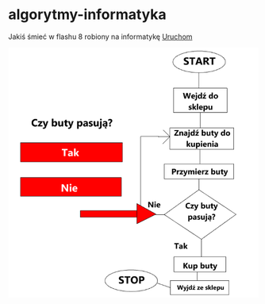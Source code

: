 # algorytmy-informatyka
Jakiś śmieć w flashu 8 robiony na informatykę
[Uruchom](http://programistazpolski.ct8.pl/informatyka2/)

![Screenshot](https://raw.githubusercontent.com/ProgramistaZpolski/algorytmy-informatyka/master/Screenshot_2021-01-25%20Algorytm.png)
